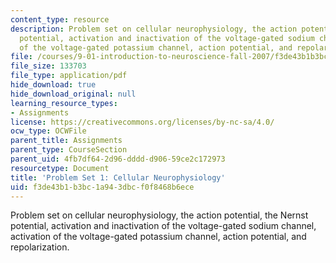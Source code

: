 ```yaml
---
content_type: resource
description: Problem set on cellular neurophysiology, the action potential, the Nernst
  potential, activation and inactivation of the voltage-gated sodium channel, activation
  of the voltage-gated potassium channel, action potential, and repolarization.
file: /courses/9-01-introduction-to-neuroscience-fall-2007/f3de43b1b3bc1a943dbcf0f8468b6ece_pset1.pdf
file_size: 133703
file_type: application/pdf
hide_download: true
hide_download_original: null
learning_resource_types:
- Assignments
license: https://creativecommons.org/licenses/by-nc-sa/4.0/
ocw_type: OCWFile
parent_title: Assignments
parent_type: CourseSection
parent_uid: 4fb7df64-2d96-dddd-d906-59ce2c172973
resourcetype: Document
title: 'Problem Set 1: Cellular Neurophysiology'
uid: f3de43b1-b3bc-1a94-3dbc-f0f8468b6ece
---
```

Problem set on cellular neurophysiology, the action potential, the Nernst potential, activation and inactivation of the voltage-gated sodium channel, activation of the voltage-gated potassium channel, action potential, and repolarization.